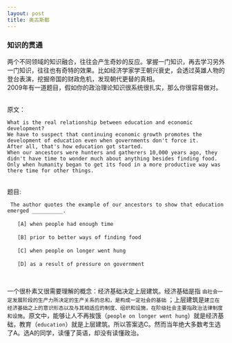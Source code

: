 ```yaml
---
layout: post
title: 奥古斯都
---
```


### 知识的贯通
两个不同领域的知识融合，往往会产生奇妙的反应。掌握一门知识，再去学习另外一门知识，往往也有奇特的效果。比如经济学家学王朝兴衰史，会透过英雄人物的登台表演，挖掘帝国的财政危机，发现朝代更替的真相。
<br>
2009年有一道题目，假如你的政治理论知识很系统很扎实，那么你很容易做对。

<br>
原文：

```$xslt
What is the real relationship between education and economic development? 
We have to suspect that continuing economic growth promotes the development of education even when governments don't force it. 
After all, that's how education got started. 
When our ancestors were hunters and gatherers 10,000 years ago, they didn't have time to wonder much about anything besides finding food. 
Only when humanity began to get its food in a more productive way was there time for other things.
```
<br>
题目:

```$xslt
 The author quotes the example of our ancestors to show that education emerged __________.

　　[A] when people had enough time

　　[B] prior to better ways of finding food

　　[C] when people on longer went hung

　　[D] as a result of pressure on government

```

<br/>


一个很朴素又很需要理解的概念：经济基础决定上层建筑。经济基础是指 `由社会一定发展阶段的生产力所决定的生产关系的总和，是构成一定社会的基础` ；上层建筑是`建立在经济基础之上的意识形态以及与其相适应的制度、组织和设施，在阶级社会主要指政治法律制度和设施`。原文中，能够让人不再挨饿（`people on longer went hung`）就是经济基础，教育（`education`）就是上层建筑。所以答案选C。然而当年绝大多数考生选了A。选A的同学，读懂了英语，却没有读懂政治。



